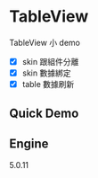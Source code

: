 # TableView

TableView 小 demo

- [x] skin 跟組件分離 
- [x] skin 數據綁定
- [x] table 數據刷新

## Quick Demo



## Engine

5.0.11